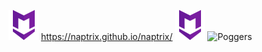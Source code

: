 ![alt text](https://github.com/adam-p/markdown-here/raw/master/src/common/images/icon48.png "Logo Title Text 1")
                                            https://naptrix.github.io/naptrix/ 
                     ![alt text](https://github.com/adam-p/markdown-here/raw/master/src/common/images/icon48.png "Logo Title Text 1")
![Poggers](https://user-images.githubusercontent.com/31538258/211090475-58d1e9b8-de5f-461b-a144-7d9c7f5fc352.png)
